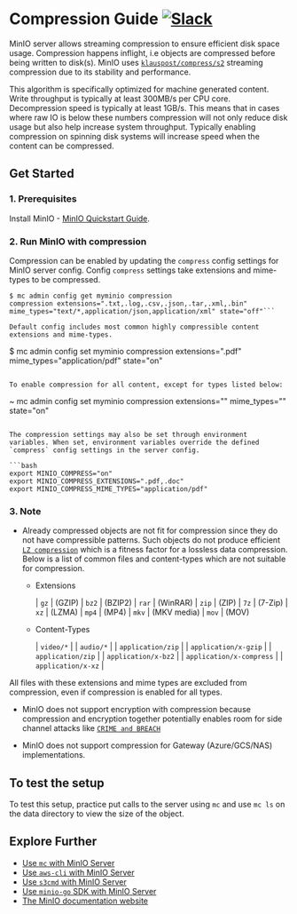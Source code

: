 # Compression Guide [![Slack](https://slack.min.io/slack?type=svg)](https://slack.min.io)

MinIO server allows streaming compression to ensure efficient disk space usage. Compression happens inflight, i.e objects are compressed before being written to disk(s). MinIO uses [`klauspost/compress/s2`](https://github.com/klauspost/compress/tree/master/s2) streaming compression due to its stability and performance.

This algorithm is specifically optimized for machine generated content. Write throughput is typically at least 300MB/s per CPU core. Decompression speed is typically at least 1GB/s.
This means that in cases where raw IO is below these numbers compression will not only reduce disk usage but also help increase system throughput.
Typically enabling compression on spinning disk systems will increase speed when the content can be compressed.

## Get Started

### 1. Prerequisites

Install MinIO - [MinIO Quickstart Guide](https://docs.min.io/docs/minio-quickstart-guide).

### 2. Run MinIO with compression

Compression can be enabled by updating the `compress` config settings for MinIO server config. Config `compress` settings take extensions and mime-types to be compressed.

```
$ mc admin config get myminio compression
compression extensions=".txt,.log,.csv,.json,.tar,.xml,.bin" mime_types="text/*,application/json,application/xml" state="off"```

Default config includes most common highly compressible content extensions and mime-types.

```
$ mc admin config set myminio compression extensions=".pdf" mime_types="application/pdf" state="on"
```

To enable compression for all content, except for types listed below:
```
~ mc admin config set myminio compression extensions="" mime_types="" state="on"
```

The compression settings may also be set through environment variables. When set, environment variables override the defined `compress` config settings in the server config.

```bash
export MINIO_COMPRESS="on"
export MINIO_COMPRESS_EXTENSIONS=".pdf,.doc"
export MINIO_COMPRESS_MIME_TYPES="application/pdf"
```

### 3. Note

- Already compressed objects are not fit for compression since they do not have compressible patterns. Such objects do not produce efficient [`LZ compression`](https://en.wikipedia.org/wiki/LZ77_and_LZ78) which is a fitness factor for a lossless data compression. Below is a list of common files and content-types which are not suitable for compression.

    - Extensions

      | `gz` | (GZIP)
      | `bz2` | (BZIP2)
      | `rar` | (WinRAR)
      | `zip` | (ZIP)
      | `7z` | (7-Zip)
      | `xz` | (LZMA)
      | `mp4` | (MP4)
      | `mkv` | (MKV media)
      | `mov` | (MOV)

    - Content-Types

      | `video/*` |
      | `audio/*` |
      | `application/zip` |
      | `application/x-gzip` |
      | `application/zip` |
      | `application/x-bz2` |
      | `application/x-compress` |
      | `application/x-xz` |

All files with these extensions and mime types are excluded from compression, even if compression is enabled for all types.

- MinIO does not support encryption with compression because compression and encryption together potentially enables room for side channel attacks like [`CRIME and BREACH`](https://blog.minio.io/c-e-compression-encryption-cb6b7f04a369)

- MinIO does not support compression for Gateway (Azure/GCS/NAS) implementations.

## To test the setup

To test this setup, practice put calls to the server using `mc` and use `mc ls` on the data directory to view the size of the object.

## Explore Further

- [Use `mc` with MinIO Server](https://docs.min.io/docs/minio-client-quickstart-guide)
- [Use `aws-cli` with MinIO Server](https://docs.min.io/docs/aws-cli-with-minio)
- [Use `s3cmd` with MinIO Server](https://docs.min.io/docs/s3cmd-with-minio)
- [Use `minio-go` SDK with MinIO Server](https://docs.min.io/docs/golang-client-quickstart-guide)
- [The MinIO documentation website](https://docs.min.io)
